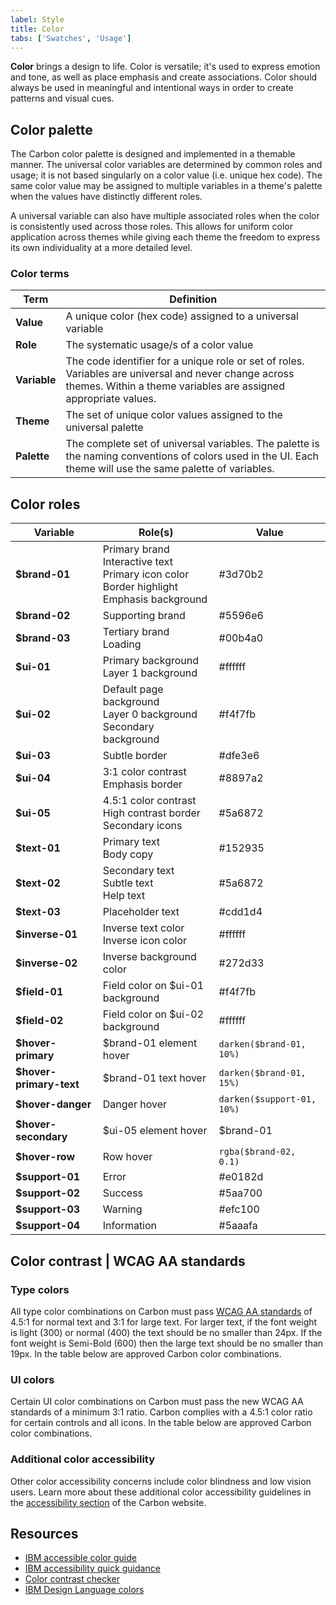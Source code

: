 ```yaml
---
label: Style
title: Color
tabs: ['Swatches', 'Usage']
---
```


<page-intro>**Color** brings a design to life. Color is versatile; it's used to express emotion and tone, as well as place emphasis and create associations. Color should always be used in meaningful and intentional ways in order to create patterns and visual cues.</page-intro>

## Color palette

The Carbon color palette is designed and implemented in a themable manner. The universal color variables are determined by common roles and usage; it is not based singularly on a color value (i.e. unique hex code). The same color value may be assigned to multiple variables in a theme's palette when the values have distinctly different roles.

A universal variable can also have multiple associated roles when the color is consistently used across those roles. This allows for uniform color application across themes while giving each theme the freedom to express its own individuality at a more detailed level.

### Color terms

| Term         | Definition                                                                                                                                                               |
| ------------ | ------------------------------------------------------------------------------------------------------------------------------------------------------------------------ |
| **Value**    | A unique color (hex code) assigned to a universal variable                                                                                                               |
| **Role**     | The systematic usage/s of a color value                                                                                                                                  |
| **Variable** | The code identifier for a unique role or set of roles. Variables are universal and never change across themes. Within a theme variables are assigned appropriate values. |
| **Theme**    | The set of unique color values assigned to the universal palette                                                                                                         |
| **Palette**  | The complete set of universal variables. The palette is the naming conventions of colors used in the UI. Each theme will use the same palette of variables.              |

## Color roles

| Variable       | Role(s)                                                                                                             | Value   |
| -------------- | ------------------------------------------------------------------------------------------------------------------- | ------- |
| **$brand-01**   | Primary brand <br /> Interactive text <br /> Primary icon color <br /> Border highlight <br /> Emphasis background | <color-block>#3d70b2</color-block> |
| **$brand-02**   | Supporting brand                                                                                                   | <color-block>#5596e6</color-block> |
| **$brand-03**   | Tertiary brand <br /> Loading                                                                                      | <color-block>#00b4a0</color-block> |
| **$ui-01**      | Primary background <br /> Layer 1 background                                                                       | <color-block>#ffffff</color-block> |
| **$ui-02**      | Default page background <br /> Layer 0 background <br /> Secondary background                                      | <color-block>#f4f7fb</color-block> |
| **$ui-03**      | Subtle border                                                                                                      | <color-block>#dfe3e6</color-block> |
| **$ui-04**      | 3:1 color contrast <br /> Emphasis border                                                                          | <color-block>#8897a2</color-block> |
| **$ui-05**      | 4.5:1 color contrast <br /> High contrast border <br /> Secondary icons                                            | <color-block>#5a6872</color-block> |
| **$text-01**    | Primary text <br /> Body copy                                                                                      | <color-block>#152935</color-block> |
| **$text-02**    | Secondary text <br /> Subtle text <br /> Help text                                                                 | <color-block>#5a6872</color-block> |
| **$text-03**    | Placeholder text                                                                                                   | <color-block>#cdd1d4</color-block> |
| **$inverse-01** | Inverse text color <br /> Inverse icon color                                                                       | <color-block>#ffffff</color-block> |
| **$inverse-02** | Inverse background color                                                                                           | <color-block>#272d33</color-block> |
| **$field-01**   | Field color on $ui-01 background                                                                                   | <color-block>#f4f7fb</color-block> |
| **$field-02**   | Field color on $ui-02 background                                                                                   | <color-block>#ffffff</color-block> |
| **$hover-primary** | $brand-01 element hover                                                                                         | `darken($brand-01, 10%)` |
| **$hover-primary-text** | $brand-01 text hover                                                                                       | `darken($brand-01, 15%)` |
| **$hover-danger** | Danger hover                                                                                                     | `darken($support-01, 10%)` |
| **$hover-secondary** | $ui-05 element hover                                                                                          | $brand-01|
| **$hover-row** | Row hover                                                                                                           | `rgba($brand-02, 0.1)` |
| **$support-01** | Error                                                                                                              | <color-block>#e0182d</color-block> |
| **$support-02** | Success                                                                                                            | <color-block>#5aa700</color-block> |
| **$support-03** | Warning                                                                                                            | <color-block>#efc100</color-block> |
| **$support-04** | Information                                                                                                        | <color-block>#5aaafa</color-block> |

## Color contrast | WCAG AA standards

### Type colors

<p>All type color combinations on Carbon must pass <a href="https://www.w3.org/TR/UNDERSTANDING-WCAG20/visual-audio-contrast-contrast.html" target=blank>WCAG AA standards</a> of 4.5:1 for normal text and 3:1 for large text. For larger text, if the font weight is light (300) or normal (400) the text should be no smaller than 24px. If the font weight is Semi-Bold (600) then the large text should be no smaller than 19px. In the table below are approved Carbon color combinations.</p>

<div data-insert-component="ColorContrast"></div>

### UI colors

Certain UI color combinations on Carbon must pass the new WCAG AA standards of a minimum 3:1 ratio. Carbon complies with a 4.5:1 color ratio for certain controls and all icons. In the table below are approved Carbon color combinations.

<div data-insert-component="UIColorContrast"></div>

### Additional color accessibility

Other color accessibility concerns include color blindness and low vision users. Learn more about these additional color accessibility guidelines in the [accessibility section](http://carbondesignsystem.com/guidelines/accessibility/color) of the Carbon website.

## Resources

* <a href="https://www.w3.org/TR/UNDERSTANDING-WCAG20/visual-audio-contrast-contrast.html" target=blank>IBM accessible color guide</a>
* <a href="https://w3.ibm.com/able/devtest/quick/" target=blank>IBM accessibility quick guidance</a>
* <a href="https://marijohannessen.github.io/color-contrast-checker/" target=blank>Color contrast checker</a>
* <a href="https://www.ibm.com/design/language/resources/color-library" target=blank>IBM Design Language colors</a>

